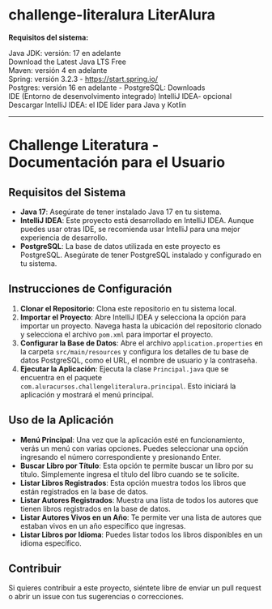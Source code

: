 # challenge-literalura  LiterAlura

**Requisitos del sistema:**

Java JDK: versión: 17 en adelante<br>
Download the Latest Java LTS Free<br>
Maven: versión 4 en adelante<br>
Spring: versión 3.2.3 - https://start.spring.io/<br>
Postgres: versión 16 en adelante - PostgreSQL: Downloads<br>
IDE (Entorno de desenvolvimento integrado) IntelliJ IDEA- opcional<br>
Descargar IntelliJ IDEA: el IDE líder para Java y Kotlin<br>



---

# Challenge Literatura - Documentación para el Usuario

## Requisitos del Sistema
- **Java 17**: Asegúrate de tener instalado Java 17 en tu sistema.
- **IntelliJ IDEA**: Este proyecto está desarrollado en IntelliJ IDEA. Aunque puedes usar otras IDE, se recomienda usar IntelliJ para una mejor experiencia de desarrollo.
- **PostgreSQL**: La base de datos utilizada en este proyecto es PostgreSQL. Asegúrate de tener PostgreSQL instalado y configurado en tu sistema.

## Instrucciones de Configuración
1. **Clonar el Repositorio**: Clona este repositorio en tu sistema local.
2. **Importar el Proyecto**: Abre IntelliJ IDEA y selecciona la opción para importar un proyecto. Navega hasta la ubicación del repositorio clonado y selecciona el archivo `pom.xml` para importar el proyecto.
3. **Configurar la Base de Datos**: Abre el archivo `application.properties` en la carpeta `src/main/resources` y configura los detalles de tu base de datos PostgreSQL, como el URL, el nombre de usuario y la contraseña.
4. **Ejecutar la Aplicación**: Ejecuta la clase `Principal.java` que se encuentra en el paquete `com.aluracursos.challengeliteralura.principal`. Esto iniciará la aplicación y mostrará el menú principal.

## Uso de la Aplicación
- **Menú Principal**: Una vez que la aplicación esté en funcionamiento, verás un menú con varias opciones. Puedes seleccionar una opción ingresando el número correspondiente y presionando Enter.
- **Buscar Libro por Título**: Esta opción te permite buscar un libro por su título. Simplemente ingresa el título del libro cuando se te solicite.
- **Listar Libros Registrados**: Esta opción muestra todos los libros que están registrados en la base de datos.
- **Listar Autores Registrados**: Muestra una lista de todos los autores que tienen libros registrados en la base de datos.
- **Listar Autores Vivos en un Año**: Te permite ver una lista de autores que estaban vivos en un año específico que ingresas.
- **Listar Libros por Idioma**: Puedes listar todos los libros disponibles en un idioma específico.

## Contribuir
Si quieres contribuir a este proyecto, siéntete libre de enviar un pull request o abrir un issue con tus sugerencias o correcciones.

